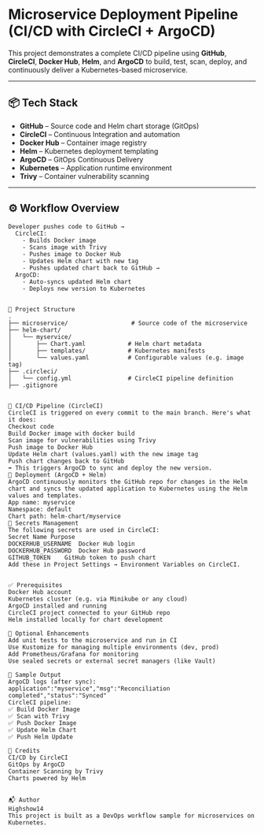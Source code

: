 # Microservice Deployment Pipeline (CI/CD with CircleCI + ArgoCD)

This project demonstrates a complete CI/CD pipeline using **GitHub**, **CircleCI**, **Docker Hub**, **Helm**, and **ArgoCD** to build, test, scan, deploy, and continuously deliver a Kubernetes-based microservice.

---

## 📦 Tech Stack

- **GitHub** – Source code and Helm chart storage (GitOps)
- **CircleCI** – Continuous Integration and automation
- **Docker Hub** – Container image registry
- **Helm** – Kubernetes deployment templating
- **ArgoCD** – GitOps Continuous Delivery
- **Kubernetes** – Application runtime environment
- **Trivy** – Container vulnerability scanning

---

## ⚙️ Workflow Overview

```text
Developer pushes code to GitHub →
  CircleCI:
    - Builds Docker image
    - Scans image with Trivy
    - Pushes image to Docker Hub
    - Updates Helm chart with new tag
    - Pushes updated chart back to GitHub →
  ArgoCD:
    - Auto-syncs updated Helm chart
    - Deploys new version to Kubernetes


📁 Project Structure
.
├── microservice/                  # Source code of the microservice
├── helm-chart/
│   └── myservice/
│       ├── Chart.yaml            # Helm chart metadata
│       ├── templates/            # Kubernetes manifests
│       └── values.yaml           # Configurable values (e.g. image tag)
├── .circleci/
│   └── config.yml                # CircleCI pipeline definition
├── .gitignore


🔄 CI/CD Pipeline (CircleCI)
CircleCI is triggered on every commit to the main branch. Here's what it does:
Checkout code
Build Docker image with docker build
Scan image for vulnerabilities using Trivy
Push image to Docker Hub
Update Helm chart (values.yaml) with the new image tag
Push chart changes back to GitHub
➡ This triggers ArgoCD to sync and deploy the new version.
🚀 Deployment (ArgoCD + Helm)
ArgoCD continuously monitors the GitHub repo for changes in the Helm chart and syncs the updated application to Kubernetes using the Helm values and templates.
App name: myservice
Namespace: default
Chart path: helm-chart/myservice
🔐 Secrets Management
The following secrets are used in CircleCI:
Secret Name	Purpose
DOCKERHUB_USERNAME	Docker Hub login
DOCKERHUB_PASSWORD	Docker Hub password
GITHUB_TOKEN	GitHub token to push chart
Add these in Project Settings → Environment Variables on CircleCI.


✅ Prerequisites
Docker Hub account
Kubernetes cluster (e.g. via Minikube or any cloud)
ArgoCD installed and running
CircleCI project connected to your GitHub repo
Helm installed locally for chart development

🧪 Optional Enhancements
Add unit tests to the microservice and run in CI
Use Kustomize for managing multiple environments (dev, prod)
Add Prometheus/Grafana for monitoring
Use sealed secrets or external secret managers (like Vault)

📸 Sample Output
ArgoCD logs (after sync):
application":"myservice","msg":"Reconciliation completed","status":"Synced"
CircleCI pipeline:
✅ Build Docker Image
✅ Scan with Trivy
✅ Push Docker Image
✅ Update Helm Chart
✅ Push Helm Update

🙌 Credits
CI/CD by CircleCI
GitOps by ArgoCD
Container Scanning by Trivy
Charts powered by Helm


📬 Author
Highshow14
This project is built as a DevOps workflow sample for microservices on Kubernetes.